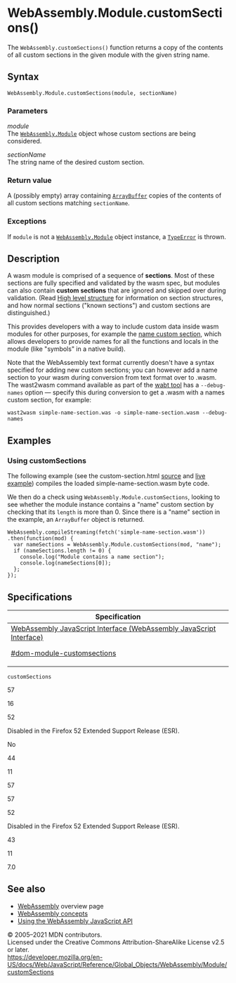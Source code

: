 # WebAssembly.Module.customSections()

The `WebAssembly.customSections()` function returns a copy of the contents of all custom sections in the given module with the given string name.

## Syntax

    WebAssembly.Module.customSections(module, sectionName)

### Parameters

_module_  
The [`WebAssembly.Module`](../module) object whose custom sections are being considered.

_sectionName_  
The string name of the desired custom section.

### Return value

A (possibly empty) array containing [`ArrayBuffer`](https://developer.mozilla.org/en-US/docs/Web/JavaScript/Reference/Global_Objects/ArrayBuffer) copies of the contents of all custom sections matching `sectionName`.

### Exceptions

If `module` is not a [`WebAssembly.Module`](../module) object instance, a [`TypeError`](../../typeerror) is thrown.

## Description

A wasm module is comprised of a sequence of **sections**. Most of these sections are fully specified and validated by the wasm spec, but modules can also contain **custom sections** that are ignored and skipped over during validation. (Read [High level structure](https://github.com/WebAssembly/design/blob/master/BinaryEncoding.md#high-level-structure) for information on section structures, and how normal sections ("known sections") and custom sections are distinguished.)

This provides developers with a way to include custom data inside wasm modules for other purposes, for example the [name custom section](https://github.com/WebAssembly/design/blob/master/BinaryEncoding.md#name-section), which allows developers to provide names for all the functions and locals in the module (like "symbols" in a native build).

Note that the WebAssembly text format currently doesn't have a syntax specified for adding new custom sections; you can however add a name section to your wasm during conversion from text format over to .wasm. The wast2wasm command available as part of the [wabt tool](https://github.com/webassembly/wabt) has a `--debug-names` option — specify this during conversion to get a .wasm with a names custom section, for example:

    wast2wasm simple-name-section.was -o simple-name-section.wasm --debug-names

## Examples

### Using customSections

The following example (see the custom-section.html [source](https://github.com/mdn/webassembly-examples/blob/master/other-examples/custom-section.html) and [live example](https://mdn.github.io/webassembly-examples/other-examples/custom-section.html)) compiles the loaded simple-name-section.wasm byte code.

We then do a check using `WebAssembly.Module.customSections`, looking to see whether the module instance contains a "name" custom section by checking that its `length` is more than 0. Since there is a "name" section in the example, an `ArrayBuffer` object is returned.

    WebAssembly.compileStreaming(fetch('simple-name-section.wasm'))
    .then(function(mod) {
      var nameSections = WebAssembly.Module.customSections(mod, "name");
      if (nameSections.length != 0) {
        console.log("Module contains a name section");
        console.log(nameSections[0]);
      };
    });

## Specifications

<table><thead><tr class="header"><th>Specification</th></tr></thead><tbody><tr class="odd"><td><a href="https://webassembly.github.io/spec/js-api/#dom-module-customsections">WebAssembly JavaScript Interface (WebAssembly JavaScript Interface) 
<br/>

<span class="small">#dom-module-customsections</span></a></td></tr></tbody></table>

`customSections`

57

16

52

Disabled in the Firefox 52 Extended Support Release (ESR).

No

44

11

57

57

52

Disabled in the Firefox 52 Extended Support Release (ESR).

43

11

7.0

## See also

-   [WebAssembly](https://developer.mozilla.org/en-US/docs/WebAssembly) overview page
-   [WebAssembly concepts](https://developer.mozilla.org/en-US/docs/WebAssembly/Concepts)
-   [Using the WebAssembly JavaScript API](https://developer.mozilla.org/en-US/docs/WebAssembly/Using_the_JavaScript_API)

© 2005–2021 MDN contributors.  
Licensed under the Creative Commons Attribution-ShareAlike License v2.5 or later.  
<a href="https://developer.mozilla.org/en-US/docs/Web/JavaScript/Reference/Global_Objects/WebAssembly/Module/customSections" class="_attribution-link">https://developer.mozilla.org/en-US/docs/Web/JavaScript/Reference/Global_Objects/WebAssembly/Module/customSections</a>
